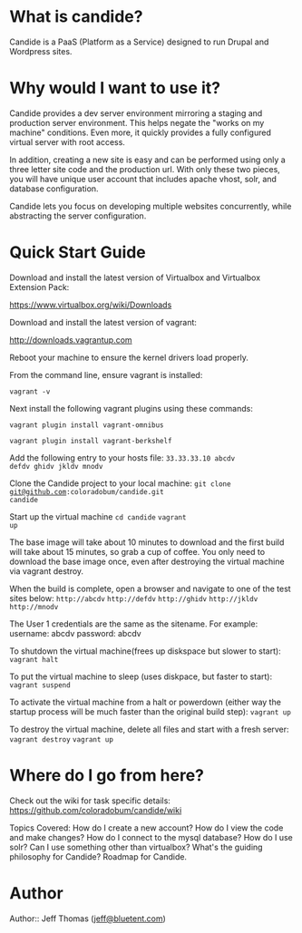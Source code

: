 # What is candide?
Candide is a PaaS (Platform as a Service) designed to run Drupal and Wordpress sites.

# Why would I want to use it?
Candide provides a dev server environment mirroring a staging and production server environment. This helps negate the "works on my machine" conditions. Even more, it quickly provides a fully configured virtual server with root access.

In addition, creating a new site is easy and can be performed using only a three letter site code and the production url. With only these two pieces, you will have unique user account that includes apache vhost, solr, and database configuration.

Candide lets you focus on developing multiple websites concurrently, while abstracting the server configuration.

# Quick Start Guide
Download and install the latest version of Virtualbox and Virtualbox Extension Pack:

https://www.virtualbox.org/wiki/Downloads

Download and install the latest version of vagrant:

http://downloads.vagrantup.com


Reboot your machine to ensure the kernel drivers load properly.

From the command line, ensure vagrant is installed:

<code>vagrant -v</code>

Next install the following vagrant plugins using these commands:

<code>vagrant plugin install vagrant-omnibus</code>

<code>vagrant plugin install vagrant-berkshelf</code>

Add the following entry to your hosts file:
<code>33.33.33.10                abcdv defdv ghidv jkldv mnodv</code>

Clone the Candide project to your local machine:
<code>git clone git@github.com:coloradobum/candide.git candide</code>

Start up the virtual machine
<code>cd candide</code>
<code>vagrant up</code>

The base image will take about 10 minutes to download and the first build will take about 15 minutes, so grab a cup of coffee. You only need to download the base image once, even after destroying the virtual machine via vagrant destroy.

When the build is complete, open a browser and navigate to one of the test sites below:
<code>http://abcdv</code>
<code>http://defdv</code>
<code>http://ghidv</code>
<code>http://jkldv</code>
<code>http://mnodv</code>

The User 1 credentials are the same as the sitename. For example:
username: abcdv
password: abcdv

To shutdown the virtual machine(frees up diskspace but slower to start):
<code>vagrant halt</code>

To put the virtual machine to sleep (uses diskpace, but faster to start):
<code>vagrant suspend</code>

To activate the virtual machine from a halt or powerdown (either way the startup process will be much faster than the original build step):
<code>vagrant up</code>

To destroy the virtual machine, delete all files and start with a fresh server:
<code>vagrant destroy</code>
<code>vagrant up</code>

# Where do I go from here?
Check out the wiki for task specific details:
https://github.com/coloradobum/candide/wiki

Topics Covered:
How do I create a new account?
How do I view the code and make changes?
How do I connect to the mysql database?
How do I use solr?
Can I use something other than virtualbox?
What's the guiding philosophy for Candide?
Roadmap for Candide.


# Author
Author:: Jeff Thomas (<jeff@bluetent.com>)
